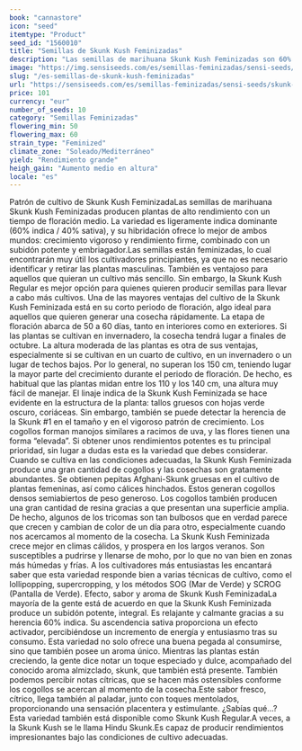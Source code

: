 ```yaml
---
book: "cannastore"
icon: "seed"
itemtype: "Product"
seed_id: "1560010"
title: "Semillas de Skunk Kush Feminizadas"
description: "Las semillas de marihuana Skunk Kush Feminizadas son 60% indica, 40% sativa. El resultado es una planta vigorosa de gran rendimiento y subidón potente."
image: "https://img.sensiseeds.com/es/semillas-feminizadas/sensi-seeds/skunk-kush-feminizada-image.png"
slug: "/es-semillas-de-skunk-kush-feminizadas"
url: "https://sensiseeds.com/es/semillas-feminizadas/sensi-seeds/skunk-kush-feminizada?a_aid=cannastore"
price: 101
currency: "eur"
number_of_seeds: 10
category: "Semillas Feminizadas"
flowering_min: 50
flowering_max: 60
strain_type: "Feminized"
climate_zone: "Soleado/Mediterráneo"
yield: "Rendimiento grande"
heigh_gain: "Aumento medio en altura"
locale: "es"
---
```

Patrón de cultivo de Skunk Kush FeminizadaLas semillas de marihuana Skunk Kush Feminizadas producen plantas de alto rendimiento con un tiempo de floración medio. La variedad es ligeramente indica dominante (60% indica / 40% sativa), y su hibridación ofrece lo mejor de ambos mundos: crecimiento vigoroso y rendimiento firme, combinado con un subidón potente y embriagador.Las semillas están feminizadas, lo cual encontrarán muy útil los cultivadores principiantes, ya que no es necesario identificar y retirar las plantas masculinas. También es ventajoso para aquellos que quieran un cultivo más sencillo. Sin embargo, la Skunk Kush Regular es mejor opción para quienes quieren producir semillas para llevar a cabo más cultivos. Una de las mayores ventajas del cultivo de la Skunk Kush Feminizada está en su corto periodo de floración, algo ideal para aquellos que quieren generar una cosecha rápidamente. La etapa de floración abarca de 50 a 60 días, tanto en interiores como en exteriores. Si las plantas se cultivan en invernadero, la cosecha tendrá lugar a finales de octubre. La altura moderada de las plantas es otra de sus ventajas, especialmente si se cultivan en un cuarto de cultivo, en un invernadero o un lugar de techos bajos. Por lo general, no superan los 150 cm, teniendo lugar la mayor parte del crecimiento durante el periodo de floración. De hecho, es habitual que las plantas midan entre los 110 y los 140 cm, una altura muy fácil de manejar. El linaje indica de la Skunk Kush Feminizada se hace evidente en la estructura de la planta: tallos gruesos con hojas verde oscuro, coriáceas. Sin embargo, también se puede detectar la herencia de la Skunk #1 en el tamaño y en el vigoroso patrón de crecimiento. Los cogollos forman manojos similares a racimos de uva, y las flores tienen una forma “elevada”. Si obtener unos rendimientos potentes es tu principal prioridad, sin lugar a dudas esta es la variedad que debes considerar. Cuando se cultiva en las condiciones adecuadas, la Skunk Kush Feminizada produce una gran cantidad de cogollos y las cosechas son gratamente abundantes. Se obtienen pepitas Afghani-Skunk gruesas en el cultivo de plantas femeninas, así como cálices hinchados. Estos generan cogollos densos semiabiertos de peso generoso. Los cogollos también producen una gran cantidad de resina gracias a que presentan una superficie amplia. De hecho, algunos de los tricomas son tan bulbosos que en verdad parece que crecen y cambian de color de un día para otro, especialmente cuando nos acercamos al momento de la cosecha. La Skunk Kush Feminizada crece mejor en climas cálidos, y prospera en los largos veranos. Son susceptibles a pudrirse y llenarse de moho, por lo que no van bien en zonas más húmedas y frías. A los cultivadores más entusiastas les encantará saber que esta variedad responde bien a varias técnicas de cultivo, como el lollipopping, supercropping, y los métodos SOG (Mar de Verde) y SCROG (Pantalla de Verde). Efecto, sabor y aroma de Skunk Kush FeminizadaLa mayoría de la gente está de acuerdo en que la Skunk Kush Feminizada produce un subidón potente, integral. Es relajante y calmante gracias a su herencia 60% indica. Su ascendencia sativa proporciona un efecto activador, percibiéndose un incremento de energía y entusiasmo tras su consumo. Esta variedad no solo ofrece una buena pegada al consumirse, sino que también posee un aroma único. Mientras las plantas están creciendo, la gente dice notar un toque especiado y dulce, acompañado del conocido aroma almizclado, skunk, que también está presente. También podemos percibir notas cítricas, que se hacen más ostensibles conforme los cogollos se acercan al momento de la cosecha.Este sabor fresco, cítrico, llega también al paladar, junto con toques mentolados, proporcionando una sensación placentera y estimulante. ¿Sabías qué…?Esta variedad también está disponible como Skunk Kush Regular.A veces, a la Skunk Kush se le llama Hindu Skunk.Es capaz de producir rendimientos impresionantes bajo las condiciones de cultivo adecuadas.
